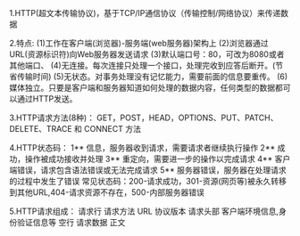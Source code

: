 1.HTTP(超文本传输协议)，基于TCP/IP通信协议（传输控制/网络协议）来传递数据

2.特点:
    (1)工作在客户端(浏览器)-服务端(web服务器)架构上
    (2)浏览器通过URL(资源标识符)向Web服务器发送请求
    (3)默认端口号：80，可改为8080或者其他端口、
    (4)无连接。每次连接只处理一个接口，处理完收到应答后断开。(节省传输时间)
    (5)无状态。对事务处理没有记忆能力，需要前面的信息要重传。
    (6)媒体独立。只要是客户端和服务器知道如何处理的数据内容，任何类型的数据都可以通过HTTP发送。

3.HTTP请求方法(8种)： GET，POST，HEAD，OPTIONS、PUT、PATCH、DELETE、TRACE 和 CONNECT 方法

4.HTTP状态码：
        1**	信息，服务器收到请求，需要请求者继续执行操作
        2**	成功，操作被成功接收并处理
        3**	重定向，需要进一步的操作以完成请求
        4**	客户端错误，请求包含语法错误或无法完成请求
        5**	服务器错误，服务器在处理请求的过程中发生了错误
    常见状态码：200-请求成功，301-资源(网页等)被永久转移到其他URL,404-请求资源不存在，500-内部服务器错误

5.HTTP请求组成：
        请求行  请求方法  URL  协议版本
        请求头部    客户端环境信息,身份验证信息等
        空行
        请求数据    正文